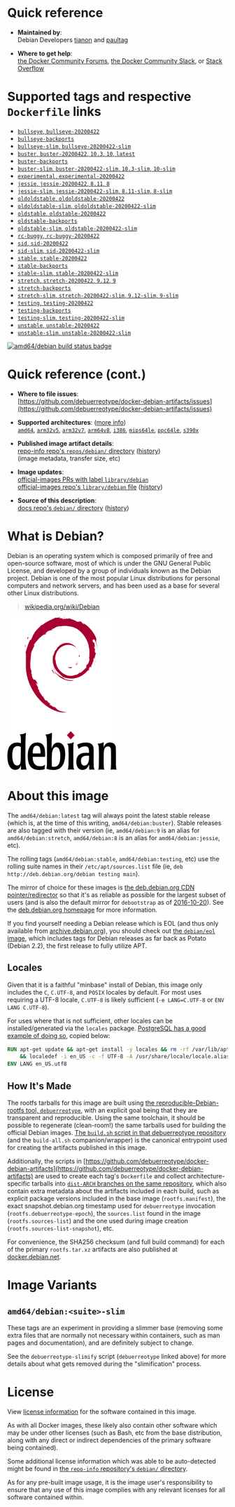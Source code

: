 <!--

********************************************************************************

WARNING:

    DO NOT EDIT "debian/README.md"

    IT IS AUTO-GENERATED

    (from the other files in "debian/" combined with a set of templates)

********************************************************************************

-->

# Quick reference

-	**Maintained by**:  
	Debian Developers [tianon](https://qa.debian.org/developer.php?login=tianon) and [paultag](https://qa.debian.org/developer.php?login=paultag)

-	**Where to get help**:  
	[the Docker Community Forums](https://forums.docker.com/), [the Docker Community Slack](http://dockr.ly/slack), or [Stack Overflow](https://stackoverflow.com/search?tab=newest&q=docker)

# Supported tags and respective `Dockerfile` links

-	[`bullseye`, `bullseye-20200422`](https://github.com/debuerreotype/docker-debian-artifacts/blob/d6ff3e75eeae3ea012c30bce9054336d99d1a20a/bullseye/Dockerfile)
-	[`bullseye-backports`](https://github.com/debuerreotype/docker-debian-artifacts/blob/d6ff3e75eeae3ea012c30bce9054336d99d1a20a/bullseye/backports/Dockerfile)
-	[`bullseye-slim`, `bullseye-20200422-slim`](https://github.com/debuerreotype/docker-debian-artifacts/blob/d6ff3e75eeae3ea012c30bce9054336d99d1a20a/bullseye/slim/Dockerfile)
-	[`buster`, `buster-20200422`, `10.3`, `10`, `latest`](https://github.com/debuerreotype/docker-debian-artifacts/blob/d6ff3e75eeae3ea012c30bce9054336d99d1a20a/buster/Dockerfile)
-	[`buster-backports`](https://github.com/debuerreotype/docker-debian-artifacts/blob/d6ff3e75eeae3ea012c30bce9054336d99d1a20a/buster/backports/Dockerfile)
-	[`buster-slim`, `buster-20200422-slim`, `10.3-slim`, `10-slim`](https://github.com/debuerreotype/docker-debian-artifacts/blob/d6ff3e75eeae3ea012c30bce9054336d99d1a20a/buster/slim/Dockerfile)
-	[`experimental`, `experimental-20200422`](https://github.com/debuerreotype/docker-debian-artifacts/blob/d6ff3e75eeae3ea012c30bce9054336d99d1a20a/experimental/Dockerfile)
-	[`jessie`, `jessie-20200422`, `8.11`, `8`](https://github.com/debuerreotype/docker-debian-artifacts/blob/d6ff3e75eeae3ea012c30bce9054336d99d1a20a/jessie/Dockerfile)
-	[`jessie-slim`, `jessie-20200422-slim`, `8.11-slim`, `8-slim`](https://github.com/debuerreotype/docker-debian-artifacts/blob/d6ff3e75eeae3ea012c30bce9054336d99d1a20a/jessie/slim/Dockerfile)
-	[`oldoldstable`, `oldoldstable-20200422`](https://github.com/debuerreotype/docker-debian-artifacts/blob/d6ff3e75eeae3ea012c30bce9054336d99d1a20a/oldoldstable/Dockerfile)
-	[`oldoldstable-slim`, `oldoldstable-20200422-slim`](https://github.com/debuerreotype/docker-debian-artifacts/blob/d6ff3e75eeae3ea012c30bce9054336d99d1a20a/oldoldstable/slim/Dockerfile)
-	[`oldstable`, `oldstable-20200422`](https://github.com/debuerreotype/docker-debian-artifacts/blob/d6ff3e75eeae3ea012c30bce9054336d99d1a20a/oldstable/Dockerfile)
-	[`oldstable-backports`](https://github.com/debuerreotype/docker-debian-artifacts/blob/d6ff3e75eeae3ea012c30bce9054336d99d1a20a/oldstable/backports/Dockerfile)
-	[`oldstable-slim`, `oldstable-20200422-slim`](https://github.com/debuerreotype/docker-debian-artifacts/blob/d6ff3e75eeae3ea012c30bce9054336d99d1a20a/oldstable/slim/Dockerfile)
-	[`rc-buggy`, `rc-buggy-20200422`](https://github.com/debuerreotype/docker-debian-artifacts/blob/d6ff3e75eeae3ea012c30bce9054336d99d1a20a/rc-buggy/Dockerfile)
-	[`sid`, `sid-20200422`](https://github.com/debuerreotype/docker-debian-artifacts/blob/d6ff3e75eeae3ea012c30bce9054336d99d1a20a/sid/Dockerfile)
-	[`sid-slim`, `sid-20200422-slim`](https://github.com/debuerreotype/docker-debian-artifacts/blob/d6ff3e75eeae3ea012c30bce9054336d99d1a20a/sid/slim/Dockerfile)
-	[`stable`, `stable-20200422`](https://github.com/debuerreotype/docker-debian-artifacts/blob/d6ff3e75eeae3ea012c30bce9054336d99d1a20a/stable/Dockerfile)
-	[`stable-backports`](https://github.com/debuerreotype/docker-debian-artifacts/blob/d6ff3e75eeae3ea012c30bce9054336d99d1a20a/stable/backports/Dockerfile)
-	[`stable-slim`, `stable-20200422-slim`](https://github.com/debuerreotype/docker-debian-artifacts/blob/d6ff3e75eeae3ea012c30bce9054336d99d1a20a/stable/slim/Dockerfile)
-	[`stretch`, `stretch-20200422`, `9.12`, `9`](https://github.com/debuerreotype/docker-debian-artifacts/blob/d6ff3e75eeae3ea012c30bce9054336d99d1a20a/stretch/Dockerfile)
-	[`stretch-backports`](https://github.com/debuerreotype/docker-debian-artifacts/blob/d6ff3e75eeae3ea012c30bce9054336d99d1a20a/stretch/backports/Dockerfile)
-	[`stretch-slim`, `stretch-20200422-slim`, `9.12-slim`, `9-slim`](https://github.com/debuerreotype/docker-debian-artifacts/blob/d6ff3e75eeae3ea012c30bce9054336d99d1a20a/stretch/slim/Dockerfile)
-	[`testing`, `testing-20200422`](https://github.com/debuerreotype/docker-debian-artifacts/blob/d6ff3e75eeae3ea012c30bce9054336d99d1a20a/testing/Dockerfile)
-	[`testing-backports`](https://github.com/debuerreotype/docker-debian-artifacts/blob/d6ff3e75eeae3ea012c30bce9054336d99d1a20a/testing/backports/Dockerfile)
-	[`testing-slim`, `testing-20200422-slim`](https://github.com/debuerreotype/docker-debian-artifacts/blob/d6ff3e75eeae3ea012c30bce9054336d99d1a20a/testing/slim/Dockerfile)
-	[`unstable`, `unstable-20200422`](https://github.com/debuerreotype/docker-debian-artifacts/blob/d6ff3e75eeae3ea012c30bce9054336d99d1a20a/unstable/Dockerfile)
-	[`unstable-slim`, `unstable-20200422-slim`](https://github.com/debuerreotype/docker-debian-artifacts/blob/d6ff3e75eeae3ea012c30bce9054336d99d1a20a/unstable/slim/Dockerfile)

[![amd64/debian build status badge](https://img.shields.io/jenkins/s/https/doi-janky.infosiftr.net/job/multiarch/job/amd64/job/debian.svg?label=amd64/debian%20%20build%20job)](https://doi-janky.infosiftr.net/job/multiarch/job/amd64/job/debian/)

# Quick reference (cont.)

-	**Where to file issues**:  
	[https://github.com/debuerreotype/docker-debian-artifacts/issues](https://github.com/debuerreotype/docker-debian-artifacts/issues)

-	**Supported architectures**: ([more info](https://github.com/docker-library/official-images#architectures-other-than-amd64))  
	[`amd64`](https://hub.docker.com/r/amd64/debian/), [`arm32v5`](https://hub.docker.com/r/arm32v5/debian/), [`arm32v7`](https://hub.docker.com/r/arm32v7/debian/), [`arm64v8`](https://hub.docker.com/r/arm64v8/debian/), [`i386`](https://hub.docker.com/r/i386/debian/), [`mips64le`](https://hub.docker.com/r/mips64le/debian/), [`ppc64le`](https://hub.docker.com/r/ppc64le/debian/), [`s390x`](https://hub.docker.com/r/s390x/debian/)

-	**Published image artifact details**:  
	[repo-info repo's `repos/debian/` directory](https://github.com/docker-library/repo-info/blob/master/repos/debian) ([history](https://github.com/docker-library/repo-info/commits/master/repos/debian))  
	(image metadata, transfer size, etc)

-	**Image updates**:  
	[official-images PRs with label `library/debian`](https://github.com/docker-library/official-images/pulls?q=label%3Alibrary%2Fdebian)  
	[official-images repo's `library/debian` file](https://github.com/docker-library/official-images/blob/master/library/debian) ([history](https://github.com/docker-library/official-images/commits/master/library/debian))

-	**Source of this description**:  
	[docs repo's `debian/` directory](https://github.com/docker-library/docs/tree/master/debian) ([history](https://github.com/docker-library/docs/commits/master/debian))

# What is Debian?

Debian is an operating system which is composed primarily of free and open-source software, most of which is under the GNU General Public License, and developed by a group of individuals known as the Debian project. Debian is one of the most popular Linux distributions for personal computers and network servers, and has been used as a base for several other Linux distributions.

> [wikipedia.org/wiki/Debian](https://en.wikipedia.org/wiki/Debian)

![logo](https://raw.githubusercontent.com/docker-library/docs/b449be7df57e9ed9086bb5821bfb5d6cdc5d67a4/debian/logo.png)

# About this image

The `amd64/debian:latest` tag will always point the latest stable release (which is, at the time of this writing, `amd64/debian:buster`). Stable releases are also tagged with their version (ie, `amd64/debian:9` is an alias for `amd64/debian:stretch`, `amd64/debian:8` is an alias for `amd64/debian:jessie`, etc).

The rolling tags (`amd64/debian:stable`, `amd64/debian:testing`, etc) use the rolling suite names in their `/etc/apt/sources.list` file (ie, `deb http://deb.debian.org/debian testing main`).

The mirror of choice for these images is [the deb.debian.org CDN pointer/redirector](https://deb.debian.org) so that it's as reliable as possible for the largest subset of users (and is also the default mirror for `debootstrap` as of [2016-10-20](https://anonscm.debian.org/cgit/d-i/debootstrap.git/commit/?id=9e8bc60ad1ccf3a25ce7890526b70059f3e770de)). See the [deb.debian.org homepage](https://deb.debian.org) for more information.

If you find yourself needing a Debian release which is EOL (and thus only available from [archive.debian.org](http://archive.debian.org)), you should check out [the `debian/eol` image](https://hub.docker.com/r/debian/eol/), which includes tags for Debian releases as far back as Potato (Debian 2.2), the first release to fully utilize APT.

## Locales

Given that it is a faithful "minbase" install of Debian, this image only includes the `C`, `C.UTF-8`, and `POSIX` locales by default. For most uses requiring a UTF-8 locale, `C.UTF-8` is likely sufficient (`-e LANG=C.UTF-8` or `ENV LANG C.UTF-8`).

For uses where that is not sufficient, other locales can be installed/generated via the `locales` package. [PostgreSQL has a good example of doing so](https://github.com/docker-library/postgres/blob/69bc540ecfffecce72d49fa7e4a46680350037f9/9.6/Dockerfile#L21-L24), copied below:

```dockerfile
RUN apt-get update && apt-get install -y locales && rm -rf /var/lib/apt/lists/* \
	&& localedef -i en_US -c -f UTF-8 -A /usr/share/locale/locale.alias en_US.UTF-8
ENV LANG en_US.utf8
```

## How It's Made

The rootfs tarballs for this image are built using [the reproducible-Debian-rootfs tool, `debuerreotype`](https://github.com/debuerreotype/debuerreotype), with an explicit goal being that they are transparent and reproducible. Using the same toolchain, it should be possible to regenerate (clean-room!) the same tarballs used for building the official Debian images. [The `build.sh` script in that debuerreotype repository](https://github.com/debuerreotype/debuerreotype/blob/master/build.sh) (and the `build-all.sh` companion/wrapper) is the canonical entrypoint used for creating the artifacts published in this image.

Additionally, the scripts in [https://github.com/debuerreotype/docker-debian-artifacts](https://github.com/debuerreotype/docker-debian-artifacts) are used to create each tag's `Dockerfile` and collect architecture-specific tarballs into [`dist-ARCH` branches on the same repository](https://github.com/debuerreotype/docker-debian-artifacts/branches), which also contain extra metadata about the artifacts included in each build, such as explicit package versions included in the base image (`rootfs.manifest`), the exact snapshot.debian.org timestamp used for `debuerreotype` invocation (`rootfs.debuerreotype-epoch`), the `sources.list` found in the image (`rootfs.sources-list`) and the one used during image creation (`rootfs.sources-list-snapshot`), etc.

For convenience, the SHA256 checksum (and full build command) for each of the primary `rootfs.tar.xz` artifacts are also published at [docker.debian.net](https://docker.debian.net/).

# Image Variants

## `amd64/debian:<suite>-slim`

These tags are an experiment in providing a slimmer base (removing some extra files that are normally not necessary within containers, such as man pages and documentation), and are definitely subject to change.

See the `debuerreotype-slimify` script (`debuerreotype` linked above) for more details about what gets removed during the "slimification" process.

# License

View [license information](https://www.debian.org/social_contract#guidelines) for the software contained in this image.

As with all Docker images, these likely also contain other software which may be under other licenses (such as Bash, etc from the base distribution, along with any direct or indirect dependencies of the primary software being contained).

Some additional license information which was able to be auto-detected might be found in [the `repo-info` repository's `debian/` directory](https://github.com/docker-library/repo-info/tree/master/repos/debian).

As for any pre-built image usage, it is the image user's responsibility to ensure that any use of this image complies with any relevant licenses for all software contained within.

